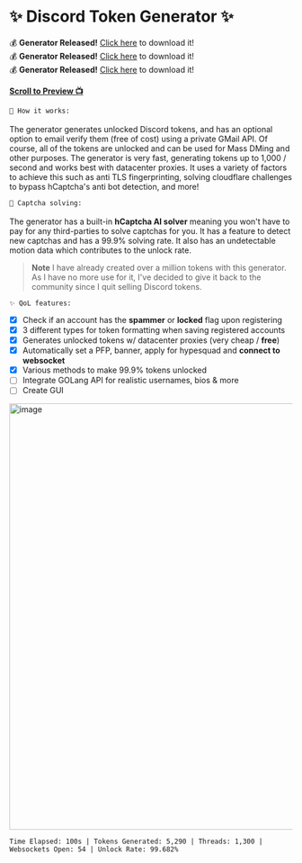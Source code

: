 # ✨ Discord Token Generator ✨
💰 **Generator Released!** [Click here](https://discord.gg/HHvH9xgKrp) to download it!<br />
💰 **Generator Released!** [Click here](https://discord.gg/HHvH9xgKrp) to download it!<br />
💰 **Generator Released!** [Click here](https://discord.gg/HHvH9xgKrp) to download it!<br />

**<a href="#preview">Scroll to Preview 📺</a>**

`📝 How it works:`
<br><br>
The generator generates unlocked Discord tokens, and has an optional option to email verify them (free of cost) using a private GMail API. Of course, all of the tokens are unlocked and can be used for Mass DMing and other purposes. The generator is very fast, generating tokens up to 1,000 / second and works best with datacenter proxies. It uses a variety of factors to achieve this such as anti TLS fingerprinting, solving cloudflare challenges to bypass hCaptcha's anti bot detection, and more!

`🤖 Captcha solving:`
<br><br>
The generator has a built-in **hCaptcha AI solver** meaning you won't have to pay for any third-parties to solve captchas for you. It has a feature to detect new captchas and has a 99.9% solving rate. It also has an undetectable motion data which contributes to the unlock rate.

> **Note** I have already created over a million tokens with this generator. As I have no more use for it, I've decided to give it back to the community since I quit selling Discord tokens. 

`✨ QoL features:`
<br>
- [x] Check if an account has the **spammer** or **locked** flag upon registering
- [x] 3 different types for token formatting when saving registered accounts
- [x] Generates unlocked tokens w/ datacenter proxies (very cheap / **free**)
- [x] Automatically set a PFP, banner, apply for hypesquad and **connect to websocket**
- [x] Various methods to make 99.9% tokens unlocked
- [ ] Integrate GOLang API for realistic usernames, bios & more
- [ ] Create GUI
<div id="preview"></div>
<img width="758" alt="image" src="https://user-images.githubusercontent.com/64490610/233720641-3644e499-eba8-4d2b-b9a5-bdf4fc70acdd.png">
<br />


```dif
Time Elapsed: 100s | Tokens Generated: 5,290 | Threads: 1,300 | Websockets Open: 54 | Unlock Rate: 99.682%
```
